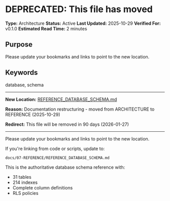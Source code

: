 # DEPRECATED: This file has moved

**Type:** Architecture
**Status:** Active
**Last Updated:** 2025-10-29
**Verified For:** v0.1.0
**Estimated Read Time:** 2 minutes

## Purpose
Please update your bookmarks and links to point to the new location.

## Keywords
database, schema

---


**New Location:** [REFERENCE_DATABASE_SCHEMA.md](docs/07-REFERENCE/REFERENCE_DATABASE_SCHEMA.md)

**Reason:** Documentation restructuring - moved from ARCHITECTURE to REFERENCE (2025-10-29)

**Redirect:** This file will be removed in 90 days (2026-01-27)

---

Please update your bookmarks and links to point to the new location.

If you're linking from code or scripts, update to:
```
docs/07-REFERENCE/REFERENCE_DATABASE_SCHEMA.md
```

This is the authoritative database schema reference with:
- 31 tables
- 214 indexes  
- Complete column definitions
- RLS policies
